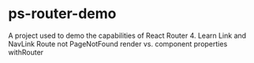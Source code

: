 # ps-router-demo

A project used to demo the capabilities of React Router 4.
Learn Link and NavLink
Route not PageNotFound
render vs. component properties
withRouter
